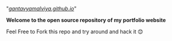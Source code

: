"_[gantavyamalviya.github.io](https://gantavyamalviya.github.io)_"

**Welcome to the open source repository of my portfolio website**

Feel Free to Fork this repo and try around and hack it 😊
